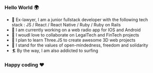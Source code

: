 ### Hello World 🌍

- 🌱 Ex-lawyer, I am a junior fullstack developer with the following tech stack : JS / React / React Native / Ruby / Ruby on Rails 
- 🔭 I am currently working on a web radio app for IOS and Android
-  🤖 I woudl love to collaborate on LegalTech and FinTech projects
- 🧊 I plan to learn Three.JS to create awesome 3D web projects 
- 🙌 I stand for the values of open-mindedness, freedom and solidarity 
- 🏄 By the way, I am also addicted to surfing 

### Happy coding ❤️
